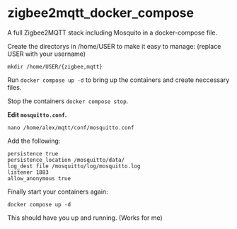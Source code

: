 # zigbee2mqtt_docker_compose
A full Zigbee2MQTT stack including Mosquito in a docker-compose file.

Create the directorys in /home/USER to make it easy to manage:
(replace USER with your username)
```
mkdir /home/USER/{zigbee,mqtt}
```

Run ```docker compose up -d``` to bring up the containers and create neccessary files.

Stop the containers ```docker compose stop```.

**Edit ```mosquitto.conf```.**
```
nano /home/alex/mqtt/conf/mosquitto.conf
```

Add the following:
```
persistence true
persistence_location /mosquitto/data/
log_dest file /mosquitto/log/mosquitto.log
listener 1883
allow_anonymous true
```

Finally start your containers again:
```
docker compose up -d
```

This should have you up and running. (Works for me)
